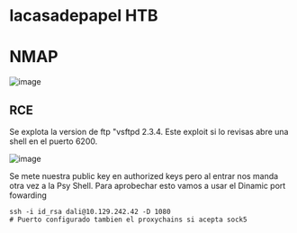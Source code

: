 # lacasadepapel HTB

# NMAP 

![image](https://github.com/gecr07/lacasadepapel_HTB/assets/63270579/7c21337c-8e5b-4da0-9885-e4673da0b875)


## RCE

Se explota la version de ftp "vsftpd 2.3.4. Este exploit si lo revisas abre una shell en el puerto 6200. 


![image](https://github.com/gecr07/lacasadepapel_HTB/assets/63270579/b8eb9739-6b88-4418-b318-def922cabdbc)

Se mete nuestra public key en authorized keys pero al entrar nos manda otra vez a la Psy Shell. Para aprobechar esto vamos a usar el Dinamic port fowarding


```
ssh -i id_rsa dali@10.129.242.42 -D 1080
# Puerto configurado tambien el proxychains si acepta sock5
```









































